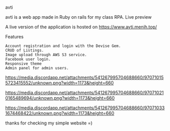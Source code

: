 avti

avti is a web app made in Ruby on rails for my class RPA.
Live preview

A live version of the application is hosted on https://www.avti.menih.top/

Features

    Account registration and login with the Devise Gem.
    CRUD of Listings.
    Image upload through AWS S3 service.
    Facebook user login.
    Responsive theme
    Admin panel for admin users.
    
   https://media.discordapp.net/attachments/541267995704688660/970710155723415552/unknown.png?width=1173&height=660
   
   
   https://media.discordapp.net/attachments/541267995704688660/970710210165489694/unknown.png?width=1173&height=660



https://media.discordapp.net/attachments/541267995704688660/970710331674468422/unknown.png?width=1173&height=660


thanks for checking my simple website =)

